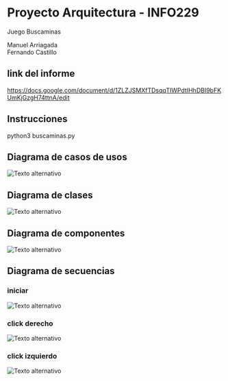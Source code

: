 # Proyecto Arquitectura - INFO229

Juego Buscaminas

Manuel Arriagada  
Fernando Castillo

## link del informe
https://docs.google.com/document/d/1ZLZJSMXfTDsqqTIWPdtIHhDBI9bFKUmKjGzgH74ttnA/edit

## Instrucciones

python3 buscaminas.py


## Diagrama de casos de usos

![Texto alternativo](https://i.ibb.co/fCZV5YK/Diagrama-Casos-De-Usos.png)

## Diagrama de clases

![Texto alternativo](https://i.ibb.co/ZJHstsX/Diagrama-De-Clases.png)

## Diagrama de componentes

![Texto alternativo](https://i.ibb.co/6YrkYfd/diagrama-Componentes.png)

## Diagrama de secuencias

### iniciar

![Texto alternativo](https://i.ibb.co/HG8fpwg/diagrama-Secuencia-Iniciar.png)

### click derecho

![Texto alternativo](https://i.ibb.co/BLzxL38/diagrama-Secuencia-Click-Derecho.png)

### click izquierdo

![Texto alternativo](https://i.ibb.co/Njb9VsM/diagrama-Secuencia-Click-Izquierdo.png)
